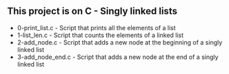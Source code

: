 ## This project is on C - Singly linked lists

+ 0-print_list.c - Script that prints all the elements of a list
+ 1-list_len.c - Script that counts the elements of a linked list
+ 2-add_node.c - Script that adds a new node at the beginning of a singly linked list
+ 3-add_node_end.c - Script that adds a new node at the end of a singly linked list

